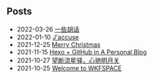 ## Posts  
- 2022-03-26 [一些胡话](https://njusunset.github.io/project/2022/Review-at-20/)  
- 2022-01-10 [J'accuse](https://njusunset.github.io/project/2022/Wo-kong-su/)  
- 2021-12-25 [Merry Christmas](https://njusunset.github.io/project/2021/Merry-Christmas/)  
- 2021-11-15 [Hexo + GitHub in A Personal Blog](https://njusunset.github.io/project/2021/Hexoplusgithub/)  
- 2021-10-27 [望断流星驿，心驰明月关](https://njusunset.github.io/project/2021/211027forward/)  
- 2021-10-25 [Welcome to WKFSPACE](https://njusunset.github.io/project/2021/Welcome-to-WKFSPACE/)  
  
